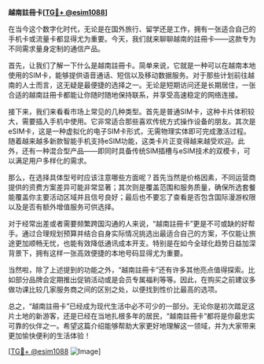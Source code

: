**越南註冊卡[[TG💪+ @esim1088](https://t.me/s/esim1088)]**

在当今这个数字化时代，无论是在国外旅行、留学还是工作，拥有一张适合自己的手机卡或流量卡都显得尤为重要。今天，我们就来聊聊越南的註冊卡——这款专为不同需求量身定制的通信产品。

首先，让我们了解一下什么是越南註冊卡。简单来说，它就是一种可以在越南本地使用的SIM卡，能够提供语音通话、短信以及移动数据服务。对于那些计划前往越南的人士而言，这无疑是最便捷的选择之一。无论是短期访问还是长期居住，一张合适的越南註冊卡都能让你随时随地保持联系，并享受高速稳定的网络连接。

接下来，我们来看看市场上常见的几种类型。首先是普通SIM卡，这种卡片体积较大，需要插入手机中使用。它非常适合那些喜欢传统方式操作设备的朋友。其次是eSIM卡，这是一种虚拟化的电子SIM卡形式，无需物理实体即可完成激活过程。随着越来越多新款智能手机支持eSIM功能，这类卡片正变得越来越受欢迎。此外，还有一种混合型产品——即同时具备传统SIM插槽与eSIM技术的双模卡，可以满足用户多样化的需求。

那么，在选择具体型号时应该注意哪些方面呢？首先当然是价格因素，不同运营商提供的资费方案差异可能非常显著；其次则是覆盖范围和服务质量，确保所选套餐能覆盖你主要活动区域并且信号良好；最后也不要忘了查看是否包含国际漫游权限以及是否有额外增值服务可供选择。

对于经常出差或者需要频繁跨国沟通的人来说，“越南註冊卡”更是不可或缺的好帮手。通过合理规划预算并结合自身实际情况挑选出最适合自己的方案，不仅能让旅途更加顺畅无忧，也能有效降低通讯成本开支。特别是在如今全球化趋势日益加深背景下，拥有这样一张高效便捷的本地号码显得尤为重要。

当然啦，除了上述提到的功能之外，“越南註冊卡”还有许多其他亮点值得探索。比如部分品牌会定期推出促销活动或是会员专属福利等等。因此，在购买之前建议多做功课比较几家服务商之间的区别之处，以便找到性价比最高的选项。

总之，“越南註冊卡”已经成为现代生活中必不可少的一部分。无论你是初次踏足这片土地的新游客，还是已经在当地扎根多年的居民，“越南註冊卡”都将是你最忠实可靠的伙伴之一。希望这篇介绍能够帮助大家更好地理解这一领域，并为大家带来更加愉快便利的生活体验！

[[TG💪+ @esim1088](https://t.me/s/esim1088) ![Image](https://i.postimg.cc/4NQfJmqS/Snipaste-2025-05-13-00-14-12.png)]